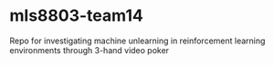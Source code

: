 # mls8803-team14
Repo for investigating machine unlearning in reinforcement learning environments through 3-hand video poker
